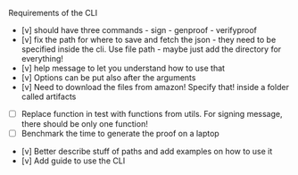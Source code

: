 Requirements of the CLI 

- [v] should have three commands - sign - genproof - verifyproof
- [v] fix the path for where to save and fetch the json - they need to be specified inside the cli. Use file path - maybe just add the directory for everything! 
- [v] help message to let you understand how to use that 
- [v] Options can be put also after the arguments
- [v] Need to download the files from amazon! Specify that! inside a folder called artifacts
- [ ] Replace function in test with functions from utils. For signing message, there should be only one function!
- [ ] Benchmark the time to generate the proof on a laptop
- [v] Better describe stuff of paths and add examples on how to use it
- [v] Add guide to use the CLI



